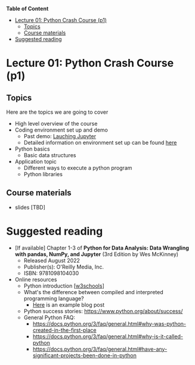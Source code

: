**Table of Content**
- [Lecture 01: Python Crash Course (p1)](#lecture-01-python-crash-course-p1)
  - [Topics](#topics)
  - [Course materials](#course-materials)
- [Suggested reading](#suggested-reading)

# Lecture 01: Python Crash Course (p1)

## Topics
Here are the topics we are going to cover
* High level overview of the course
* Coding environment set up and demo
  * Past demo: [Lauching Jupyter](https://www.youtube.com/watch?v=MuCePGhLI9A)
  * Detailed information on environment set up can be found [here](https://github.com/xiangshiyin/data-programming-with-python/blob/main/2023-summmer/2023-06-05/code_environment.md)
* Python basics
  * Basic data structures
* Application topic
  * Different ways to execute a python program
  * Python libraries

## Course materials
* slides [TBD]

# Suggested reading
* [If available] Chapter 1-3 of **Python for Data Analysis: Data Wrangling with pandas, NumPy, and Jupyter** (3rd Edition by Wes McKinney)
  * Released August 2022
  * Publisher(s): O'Reilly Media, Inc.
  * ISBN: 9781098104030
* Online resources
  * Python introduction [[w3schools](https://www.w3schools.com/python/python_intro.asp)]
  * What's the difference between compiled and interpreted programming language?
    * [Here](https://www.freecodecamp.org/news/compiled-versus-interpreted-languages/) is an example blog post
  * Python success stories: https://www.python.org/about/success/
  * General Python FAQ: 
    * https://docs.python.org/3/faq/general.html#why-was-python-created-in-the-first-place
    * https://docs.python.org/3/faq/general.html#why-is-it-called-python
    * https://docs.python.org/3/faq/general.html#have-any-significant-projects-been-done-in-python

